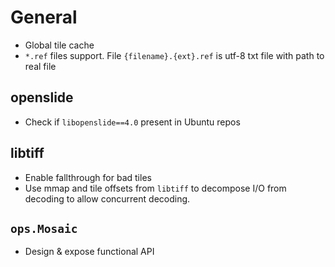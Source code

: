 # General

- Global tile cache
- `*.ref` files support. File `{filename}.{ext}.ref` is utf-8 txt file with path to real file

## openslide

- Check if `libopenslide==4.0` present in Ubuntu repos

## libtiff

- Enable fallthrough for bad tiles
- Use mmap and tile offsets from `libtiff` to decompose I/O from decoding to allow concurrent decoding.

## `ops.Mosaic`

- Design & expose functional API
